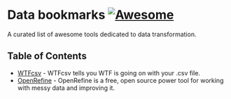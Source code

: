 # Data bookmarks [![Awesome](https://cdn.rawgit.com/sindresorhus/awesome/d7305f38d29fed78fa85652e3a63e154dd8e8829/media/badge.svg)](https://github.com/sindresorhus/awesome)
A curated list of awesome tools dedicated to data transformation.

## Table of Contents

- [WTFcsv](https://www.databasic.io/en/wtfcsv/) - WTFcsv tells you WTF is going on with your .csv file.
- [OpenRefine](https://github.com/OpenRefine/OpenRefine) -  OpenRefine is a free, open source power tool for working with messy data and improving it.